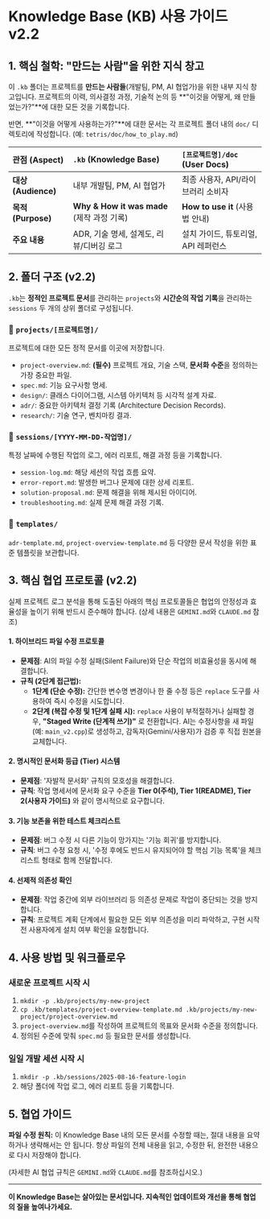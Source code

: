 # Knowledge Base (KB) 사용 가이드 v2.2

## 1. 핵심 철학: "만드는 사람"을 위한 지식 창고

이 `.kb` 폴더는 프로젝트를 **만드는 사람들**(개발팀, PM, AI 협업가)을 위한 내부 지식 창고입니다. 프로젝트의 이력, 의사결정 과정, 기술적 논의 등 **"이것을 어떻게, 왜 만들었는가?"**에 대한 모든 것을 기록합니다.

반면, **"이것을 어떻게 사용하는가?"**에 대한 문서는 각 프로젝트 폴더 내의 `doc/` 디렉토리에 작성합니다. (예: `tetris/doc/how_to_play.md`)

| 관점 (Aspect) | `.kb` (Knowledge Base) | `[프로젝트명]/doc` (User Docs) |
| :--- | :--- | :--- |
| **대상 (Audience)** | 내부 개발팀, PM, AI 협업가 | 최종 사용자, API/라이브러리 소비자 |
| **목적 (Purpose)** | **Why & How it was made** (제작 과정 기록) | **How to use it** (사용법 안내) |
| **주요 내용** | ADR, 기술 명세, 설계도, 리뷰/디버깅 로그 | 설치 가이드, 튜토리얼, API 레퍼런스 |

## 2. 폴더 구조 (v2.2)

`.kb`는 **정적인 프로젝트 문서**를 관리하는 `projects`와 **시간순의 작업 기록**을 관리하는 `sessions` 두 개의 상위 폴더로 구성됩니다.

### 📂 `projects/[프로젝트명]/`
프로젝트에 대한 모든 정적 문서를 이곳에 저장합니다.

-   `project-overview.md`: **(필수)** 프로젝트 개요, 기술 스택, **문서화 수준**을 정의하는 가장 중요한 파일.
-   `spec.md`: 기능 요구사항 명세.
-   `design/`: 클래스 다이어그램, 시스템 아키텍처 등 시각적 설계 자료.
-   `adr/`: 중요한 아키텍처 결정 기록 (Architecture Decision Records).
-   `research/`: 기술 연구, 벤치마킹 결과.

### 📂 `sessions/[YYYY-MM-DD-작업명]/`
특정 날짜에 수행된 작업의 로그, 에러 리포트, 해결 과정 등을 기록합니다.

-   `session-log.md`: 해당 세션의 작업 흐름 요약.
-   `error-report.md`: 발생한 버그나 문제에 대한 상세 리포트.
-   `solution-proposal.md`: 문제 해결을 위해 제시된 아이디어.
-   `troubleshooting.md`: 실제 문제 해결 과정 기록.

### 📂 `templates/`
`adr-template.md`, `project-overview-template.md` 등 다양한 문서 작성을 위한 표준 템플릿을 보관합니다.

## 3. 핵심 협업 프로토콜 (v2.2)

실제 프로젝트 로그 분석을 통해 도출된 아래의 핵심 프로토콜들은 협업의 안정성과 효율성을 높이기 위해 반드시 준수해야 합니다. (상세 내용은 `GEMINI.md`와 `CLAUDE.md` 참조)

#### 1. 하이브리드 파일 수정 프로토콜
- **문제점**: AI의 파일 수정 실패(Silent Failure)와 단순 작업의 비효율성을 동시에 해결합니다.
- **규칙 (2단계 접근법):**
    - **1단계 (단순 수정):** 간단한 변수명 변경이나 한 줄 수정 등은 `replace` 도구를 사용하여 즉시 수정을 시도합니다.
    - **2단계 (복잡 수정 및 1단계 실패 시):** `replace` 사용이 부적절하거나 실패할 경우, **"Staged Write (단계적 쓰기)"** 로 전환합니다. AI는 수정사항을 새 파일(예: `main_v2.cpp`)로 생성하고, 감독자(Gemini/사용자)가 검증 후 직접 원본을 교체합니다.

#### 2. 명시적인 문서화 등급 (Tier) 시스템
- **문제점**: '자발적 문서화' 규칙의 모호성을 해결합니다.
- **규칙**: 작업 명세서에 문서화 요구 수준을 **Tier 0(주석), Tier 1(README), Tier 2(사용자 가이드)** 와 같이 명시적으로 요구합니다.

#### 3. 기능 보존을 위한 테스트 체크리스트
- **문제점**: 버그 수정 시 다른 기능이 망가지는 '기능 회귀'를 방지합니다.
- **규칙**: 버그 수정 요청 시, '수정 후에도 반드시 유지되어야 할 핵심 기능 목록'을 체크리스트 형태로 함께 전달합니다.

#### 4. 선제적 의존성 확인
- **문제점**: 작업 중간에 외부 라이브러리 등 의존성 문제로 작업이 중단되는 것을 방지합니다.
- **규칙**: 프로젝트 계획 단계에서 필요한 모든 외부 의존성을 미리 파악하고, 구현 시작 전 사용자에게 설치 여부 확인을 요청합니다.

## 4. 사용 방법 및 워크플로우

### 새로운 프로젝트 시작 시
1.  `mkdir -p .kb/projects/my-new-project`
2.  `cp .kb/templates/project-overview-template.md .kb/projects/my-new-project/project-overview.md`
3.  `project-overview.md`를 작성하여 프로젝트의 목표와 문서화 수준을 정의합니다.
4.  정의된 수준에 맞춰 `spec.md` 등 필요한 문서를 생성합니다.

### 일일 개발 세션 시작 시
1.  `mkdir -p .kb/sessions/2025-08-16-feature-login`
2.  해당 폴더에 작업 로그, 에러 리포트 등을 기록합니다.

## 5. 협업 가이드

**파일 수정 원칙:** 이 Knowledge Base 내의 모든 문서를 수정할 때는, 절대 내용을 요약하거나 생략해서는 안 됩니다. 항상 파일의 전체 내용을 읽고, 수정한 뒤, 완전한 내용으로 다시 저장해야 합니다.

(자세한 AI 협업 규칙은 `GEMINI.md`와 `CLAUDE.md`를 참조하십시오.)

---
**이 Knowledge Base는 살아있는 문서입니다. 지속적인 업데이트와 개선을 통해 협업의 질을 높여나가세요.**
